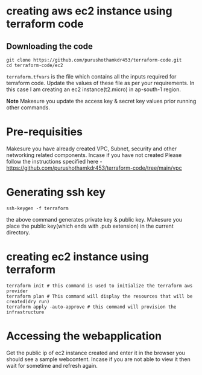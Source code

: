 # creating aws ec2 instance using terraform code


## Downloading the code

```
git clone https://github.com/purushothamkdr453/terraform-code.git
cd terraform-code/ec2
```

`terraform.tfvars` is the file which contains all the inputs required for terraform code. Update the values of these file as per your requirements. In this case I am creating an ec2 instance(t2.micro) in ap-south-1 region. 

**Note** Makesure you update the access key & secret key values prior running other commands.

# Pre-requisities

Makesure you have already created VPC, Subnet, security and other networking related components. Incase if you have not created Please follow the instructions specified here - https://github.com/purushothamkdr453/terraform-code/tree/main/vpc

# Generating ssh key

```
ssh-keygen -f terraform
```

the above command generates private key & public key. Makesure you place the public key(which ends with .pub extension) in the current directory.

# creating ec2 instance using terraform

```
terraform init # this command is used to initialize the terraform aws provider
terraform plan # This command will display the resources that will be created(dry run)
terraform apply -auto-approve # this command will provision the infrastructure
```

# Accessing the webapplication

Get the public ip of ec2 instance created and enter it in the browser you should see a sample webcontent. Incase if you are not able to view it then wait for sometime and refresh again.